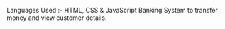 Languages Used :- HTML, CSS & JavaScript
Banking System to transfer money and view customer details.
